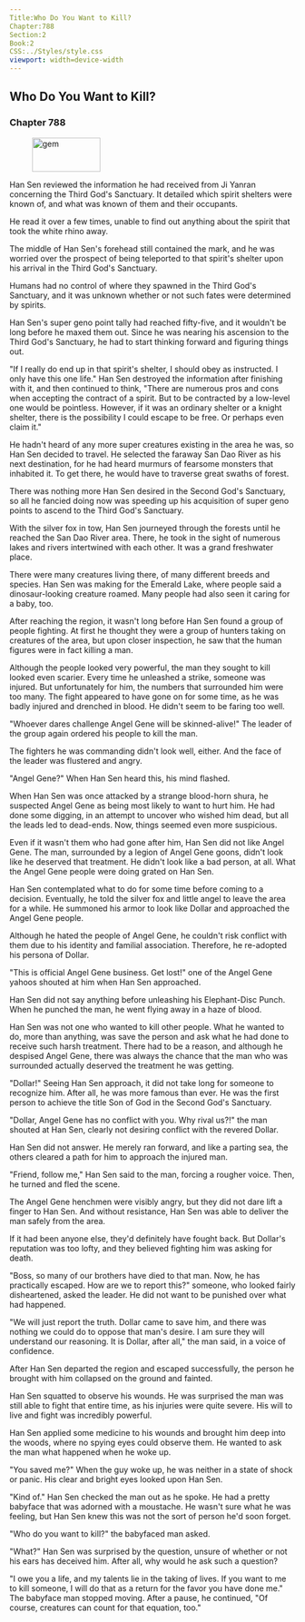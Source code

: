 ```yaml
---
Title:Who Do You Want to Kill? 
Chapter:788 
Section:2 
Book:2 
CSS:../Styles/style.css 
viewport: width=device-width
---
```

  
## Who Do You Want to Kill?
### Chapter 788
  
<figure>
	<img src="../Images/gem.gif" alt="gem" id="gem" width="120" height="60" />
</figure>
  

  
Han Sen reviewed the information he had received from Ji Yanran concerning the Third God's Sanctuary. It detailed which spirit shelters were known of, and what was known of them and their occupants.

He read it over a few times, unable to find out anything about the spirit that took the white rhino away.

The middle of Han Sen's forehead still contained the mark, and he was worried over the prospect of being teleported to that spirit's shelter upon his arrival in the Third God's Sanctuary.

Humans had no control of where they spawned in the Third God's Sanctuary, and it was unknown whether or not such fates were determined by spirits.

Han Sen's super geno point tally had reached fifty-five, and it wouldn't be long before he maxed them out. Since he was nearing his ascension to the Third God's Sanctuary, he had to start thinking forward and figuring things out.

"If I really do end up in that spirit's shelter, I should obey as instructed. I only have this one life." Han Sen destroyed the information after finishing with it, and then continued to think, "There are numerous pros and cons when accepting the contract of a spirit. But to be contracted by a low-level one would be pointless. However, if it was an ordinary shelter or a knight shelter, there is the possibility I could escape to be free. Or perhaps even claim it."

He hadn't heard of any more super creatures existing in the area he was, so Han Sen decided to travel. He selected the faraway San Dao River as his next destination, for he had heard murmurs of fearsome monsters that inhabited it. To get there, he would have to traverse great swaths of forest.

There was nothing more Han Sen desired in the Second God's Sanctuary, so all he fancied doing now was speeding up his acquisition of super geno points to ascend to the Third God's Sanctuary.

With the silver fox in tow, Han Sen journeyed through the forests until he reached the San Dao River area. There, he took in the sight of numerous lakes and rivers intertwined with each other. It was a grand freshwater place.

There were many creatures living there, of many different breeds and species. Han Sen was making for the Emerald Lake, where people said a dinosaur-looking creature roamed. Many people had also seen it caring for a baby, too.

After reaching the region, it wasn't long before Han Sen found a group of people fighting. At first he thought they were a group of hunters taking on creatures of the area, but upon closer inspection, he saw that the human figures were in fact killing a man.

Although the people looked very powerful, the man they sought to kill looked even scarier. Every time he unleashed a strike, someone was injured. But unfortunately for him, the numbers that surrounded him were too many. The fight appeared to have gone on for some time, as he was badly injured and drenched in blood. He didn't seem to be faring too well.

"Whoever dares challenge Angel Gene will be skinned-alive!" The leader of the group again ordered his people to kill the man.

The fighters he was commanding didn't look well, either. And the face of the leader was flustered and angry.

"Angel Gene?" When Han Sen heard this, his mind flashed.

When Han Sen was once attacked by a strange blood-horn shura, he suspected Angel Gene as being most likely to want to hurt him. He had done some digging, in an attempt to uncover who wished him dead, but all the leads led to dead-ends. Now, things seemed even more suspicious.

Even if it wasn't them who had gone after him, Han Sen did not like Angel Gene. The man, surrounded by a legion of Angel Gene goons, didn't look like he deserved that treatment. He didn't look like a bad person, at all. What the Angel Gene people were doing grated on Han Sen.

Han Sen contemplated what to do for some time before coming to a decision. Eventually, he told the silver fox and little angel to leave the area for a while. He summoned his armor to look like Dollar and approached the Angel Gene people.

Although he hated the people of Angel Gene, he couldn't risk conflict with them due to his identity and familial association. Therefore, he re-adopted his persona of Dollar.

"This is official Angel Gene business. Get lost!" one of the Angel Gene yahoos shouted at him when Han Sen approached.

Han Sen did not say anything before unleashing his Elephant-Disc Punch. When he punched the man, he went flying away in a haze of blood.

Han Sen was not one who wanted to kill other people. What he wanted to do, more than anything, was save the person and ask what he had done to receive such harsh treatment. There had to be a reason, and although he despised Angel Gene, there was always the chance that the man who was surrounded actually deserved the treatment he was getting.

"Dollar!" Seeing Han Sen approach, it did not take long for someone to recognize him. After all, he was more famous than ever. He was the first person to achieve the title Son of God in the Second God's Sanctuary.

"Dollar, Angel Gene has no conflict with you. Why rival us?!" the man shouted at Han Sen, clearly not desiring conflict with the revered Dollar.

Han Sen did not answer. He merely ran forward, and like a parting sea, the others cleared a path for him to approach the injured man.

"Friend, follow me," Han Sen said to the man, forcing a rougher voice. Then, he turned and fled the scene.

The Angel Gene henchmen were visibly angry, but they did not dare lift a finger to Han Sen. And without resistance, Han Sen was able to deliver the man safely from the area.

If it had been anyone else, they'd definitely have fought back. But Dollar's reputation was too lofty, and they believed fighting him was asking for death.

"Boss, so many of our brothers have died to that man. Now, he has practically escaped. How are we to report this?" someone, who looked fairly disheartened, asked the leader. He did not want to be punished over what had happened.

"We will just report the truth. Dollar came to save him, and there was nothing we could do to oppose that man's desire. I am sure they will understand our reasoning. It is Dollar, after all," the man said, in a voice of confidence.

After Han Sen departed the region and escaped successfully, the person he brought with him collapsed on the ground and fainted.

Han Sen squatted to observe his wounds. He was surprised the man was still able to fight that entire time, as his injuries were quite severe. His will to live and fight was incredibly powerful.

Han Sen applied some medicine to his wounds and brought him deep into the woods, where no spying eyes could observe them. He wanted to ask the man what happened when he woke up.

"You saved me?" When the guy woke up, he was neither in a state of shock or panic. His clear and bright eyes looked upon Han Sen.

"Kind of." Han Sen checked the man out as he spoke. He had a pretty babyface that was adorned with a moustache. He wasn't sure what he was feeling, but Han Sen knew this was not the sort of person he'd soon forget.

"Who do you want to kill?" the babyfaced man asked.

"What?" Han Sen was surprised by the question, unsure of whether or not his ears has deceived him. After all, why would he ask such a question?

"I owe you a life, and my talents lie in the taking of lives. If you want to me to kill someone, I will do that as a return for the favor you have done me." The babyface man stopped moving. After a pause, he continued, "Of course, creatures can count for that equation, too."